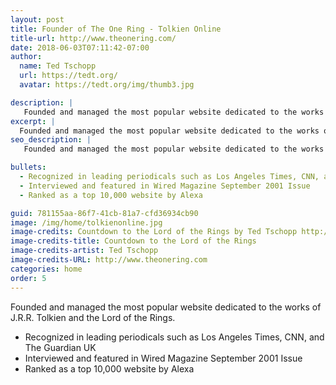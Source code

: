 ```yaml
---
layout: post
title: Founder of The One Ring - Tolkien Online
title-url: http://www.theonering.com/
date: 2018-06-03T07:11:42-07:00
author:
  name: Ted Tschopp
  url: https://tedt.org/
  avatar: https://tedt.org/img/thumb3.jpg

description: |
   Founded and managed the most popular website dedicated to the works of J.R.R. Tolkien and the Lord of the Rings.  
excerpt: |
  Founded and managed the most popular website dedicated to the works of J.R.R. Tolkien and the Lord of the Rings.
seo_description: |
   Founded and managed the most popular website dedicated to the works of J.R.R. Tolkien and the Lord of the Rings.

bullets:
  - Recognized in leading periodicals such as Los Angeles Times, CNN, and The Guardian UK
  - Interviewed and featured in Wired Magazine September 2001 Issue
  - Ranked as a top 10,000 website by Alexa

guid: 781155aa-86f7-41cb-81a7-cfd36934cb90
image: /img/home/tolkienonline.jpg
image-credits: Countdown to the Lord of the Rings by Ted Tschopp http://www.theonering.com  
image-credits-title: Countdown to the Lord of the Rings
image-credits-artist: Ted Tschopp
image-credits-URL: http://www.theonering.com  
categories: home
order: 5
---
```


Founded and managed the most popular website dedicated to the works of J.R.R. Tolkien and the Lord of the Rings.
* Recognized in leading periodicals such as Los Angeles Times, CNN, and The Guardian UK
* Interviewed and featured in Wired Magazine September 2001 Issue
* Ranked as a top 10,000 website by Alexa